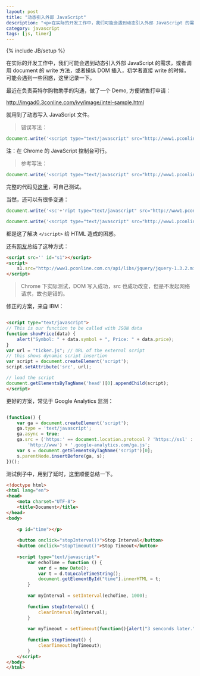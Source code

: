 ```yaml
---
layout: post
title: "动态引入外部 JavaScript"
description: "<p>在实际的开发工作中，我们可能会遇到动态引入外部 JavaScript 的需求，或者调用 document 的 write 方法，或者操纵 DOM 插入，初学者直接 write 的时候，可能会遇到一些困惑，这里记录一下。</p>"
category: javascript
tags: [js, timer]
---
```

{% include JB/setup %}

在实际的开发工作中，我们可能会遇到动态引入外部 JavaScript 的需求，或者调用 document 的 write 方法，或者操纵 DOM 插入，初学者直接 write 的时候，可能会遇到一些困惑，这里记录一下。

最近在负责英特尔购物助手的沟通，做了一个 Demo, 方便销售打申请：

<http://imgad0.3conline.com/ivy/image/intel-sample.html>

就用到了动态写入 JavaScript 文件。

<blockquote class="warning">	
错误写法：
</blockquote>

```javascript
document.write('<script type="text/javascript" src="http://www1.pconline.com.cn/api/libs/jquery/jquery-1.3.2.min.js"></script>');
```
注：在 Chrome 的 JavaScript 控制台可行。

>参考写法：

```javascript
document.write('<script type="text/javascript" src="http://www1.pconline.com.cn/api/libs/jquery/jquery-1.7.2.min.js" charset="utf-8"><' + '/script>');
 ```

完整的代码见[这里](https://gist.github.com/chenzixin/5432945)，可自己测试。

当然，还可以有很多变通：

```javascript
document.write('<sc'+'ript type="text/javascript" src="http://www1.pconline.com.cn/api/libs/jquery/jquery-1.3.2.min.js"></scri'+'pt>');

document.write('<script type="text/javascript" src="http://www1.pconline.com.cn/api/libs/jquery/jquery-1.3.2.min.js"><\/script>');
```

都是这了解决 `</script>` 给 HTML 造成的困惑。

还有[网友](http://ntt.cc/2008/02/10/4-ways-to-dynamically-load-external-javascriptwith-source.html)总结了这种方式：

```html
<script src='' id="s1"></script>
<script>
	s1.src="http://www1.pconline.com.cn/api/libs/jquery/jquery-1.3.2.min.js"
</script>
```

<blockquote class="warning">
Chrome 下实际测试，DOM 写入成功，src 也成功改变，但是不发起网络请求，故也是错的。
</blockquote>

修正的方案，来自 IBM：

```html

<script type="text/javascript">
// This is our function to be called with JSON data
function showPrice(data) {
    alert("Symbol: " + data.symbol + ", Price: " + data.price);
}
var url = "ticker.js"; // URL of the external script
// this shows dynamic script insertion
var script = document.createElement('script');
script.setAttribute('src', url);

// load the script
document.getElementsByTagName('head')[0].appendChild(script); 
</script>
```

更好的方案，常见于 Google Analytics 监测：

```javascript

(function() {
    var ga = document.createElement('script');
    ga.type = 'text/javascript';
    ga.async = true;
    ga.src = ('https:' == document.location.protocol ? 'https://ssl' :
        'http://www') + '.google-analytics.com/ga.js';
    var s = document.getElementsByTagName('script')[0];
    s.parentNode.insertBefore(ga, s);
})();
```

测试例子中，用到了延时，这里顺便总结一下。

```html
<!doctype html>
<html lang="en">
<head>
    <meta charset="UTF-8">
    <title>Document</title>
</head>
<body>
 
    <p id="time"></p>
 
    <button onclick="stopInterval()">Stop Interval</button>
    <button onclick="stopTimeout()">Stop Timeout</button>
 
    <script type="text/javascript">
        var echoTime = function () {
	        var d = new Date();
	        var t = d.toLocaleTimeString();
	        document.getElementById("time").innerHTML = t;
        }
 
        var myInterval = setInterval(echoTime, 1000);
 
        function stopInterval() {
            clearInterval(myInterval);
        }
 
        var myTimeout = setTimeout(function(){alert("3 senconds later.")},3000);
 
        function stopTimeout() {
            clearTimeout(myTimeout);
        }
    </script>
</body>
</html>
```





